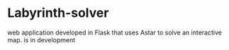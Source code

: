 # Labyrinth-solver
web application developed in Flask that uses Astar to solve an interactive map.
is in development
